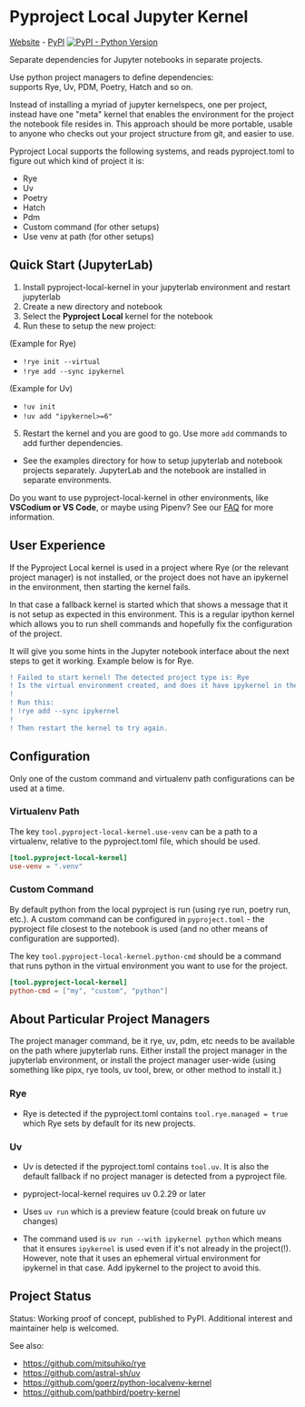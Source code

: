 
# Pyproject Local Jupyter Kernel

<p class="web_hidden">

[Website][] - [PyPI][] [![PyPI - Python Version](https://img.shields.io/pypi/v/pyproject-local-kernel)][PyPi]

</p>

Separate dependencies for Jupyter notebooks in separate projects.

Use python project managers to define dependencies:  
  supports Rye, Uv, PDM, Poetry, Hatch and so on.

[Website]: https://bluss.github.io/pyproject-local-kernel/
[PyPi]: https://pypi.org/project/pyproject-local-kernel/

Instead of installing a myriad of jupyter kernelspecs, one per project, instead
have one "meta" kernel that enables the environment for the project the
notebook file resides in. This approach should be more portable, usable to
anyone who checks out your project structure from git, and easier to use.

Pyproject Local supports the following systems, and reads pyproject.toml to
figure out which kind of project it is:

- Rye
- Uv
- Poetry
- Hatch
- Pdm
- Custom command (for other setups)
- Use venv at path (for other setups)

## Quick Start (JupyterLab)

1. Install pyproject-local-kernel in your jupyterlab environment and restart
   jupyterlab
2. Create a new directory and notebook
3. Select the **Pyproject Local** kernel for the notebook
4. Run these to setup the new project:

  (Example for Rye)

   * `!rye init --virtual`
   * `!rye add --sync ipykernel`

  (Example for Uv)

   * `!uv init`
   * `!uv add "ipykernel>=6"`

5. Restart the kernel and you are good to go. Use more `add` commands to add
   further dependencies.

- See the examples directory for how to setup jupyterlab and notebook projects
  separately. JupyterLab and the notebook are installed in separate environments.


Do you want to use pyproject-local-kernel in other environments, like
**VSCodium or VS Code**, or maybe using Pipenv? See our [FAQ][] for more
information.

[FAQ]: FAQ.md

## User Experience

If the Pyproject Local kernel is used in a project where Rye (or the relevant
project manager) is not installed, or the project does not have an ipykernel
in the environment, then starting the kernel fails.

In that case a fallback kernel is started which that shows a message that it is
not setup as expected in this environment. This is a regular ipython kernel which
allows you to run shell commands and hopefully fix the configuration of the project.

It will give you some hints in the Jupyter notebook interface about the next
steps to get it working. Example below is for Rye.

```diff
! Failed to start kernel! The detected project type is: Rye
! Is the virtual environment created, and does it have ipykernel in the project?
!
! Run this:
! !rye add --sync ipykernel
!
! Then restart the kernel to try again.
```

## Configuration

Only one of the custom command and virtualenv path configurations can be used
at a time.

### Virtualenv Path

The key `tool.pyproject-local-kernel.use-venv` can be a path to a virtualenv,
relative to the pyproject.toml file, which should be used.

```toml
[tool.pyproject-local-kernel]
use-venv = ".venv"
```

### Custom Command

By default python from the local pyproject is run (using rye run, poetry run,
etc.). A custom command can be configured in `pyproject.toml` - the pyproject
file closest to the notebook is used (and no other means of configuration are
supported).

The key `tool.pyproject-local-kernel.python-cmd` should be a command that runs
python in the virtual environment you want to use for the project.

```toml
[tool.pyproject-local-kernel]
python-cmd = ["my", "custom", "python"]
```

## About Particular Project Managers

The project manager command, be it rye, uv, pdm, etc needs to be
available on the path where jupyterlab runs. Either install the project
manager in the jupyterlab environment, or install the project manager
user-wide (using something like pipx, rye tools, uv tool, brew, or
other method to install it.)

### Rye

- Rye is detected if the pyproject.toml contains `tool.rye.managed = true`
  which Rye sets by default for its new projects.

### Uv

- Uv is detected if the pyproject.toml contains `tool.uv`. It is also the
  default fallback if no project manager is detected from a pyproject file.

- pyproject-local-kernel requires uv 0.2.29 or later

- Uses `uv run` which is a preview feature (could break on future uv changes)

- The command used is `uv run --with ipykernel python` which means that it ensures
  `ipykernel` is used even if it's not already in the project(!). However, note that
  it uses an ephemeral virtual environment for ipykernel in that case. Add
  ipykernel to the project to avoid this.

## Project Status

Status: Working proof of concept, published to PyPI. Additional interest and
maintainer help is welcomed.

See also:

* https://github.com/mitsuhiko/rye
* https://github.com/astral-sh/uv
* https://github.com/goerz/python-localvenv-kernel
* https://github.com/pathbird/poetry-kernel

